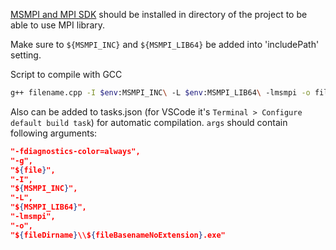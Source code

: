 [MSMPI and MPI SDK](https://www.microsoft.com/en-us/download/details.aspx?id=57467) should be installed in directory of the project to be able to use MPI library.

Make sure to `${MSMPI_INC}` and `${MSMPI_LIB64}` be added into 'includePath' setting.

Script to compile with GCC
```bash
g++ filename.cpp -I $env:MSMPI_INC\ -L $env:MSMPI_LIB64\ -lmsmpi -o filename
```

Also can be added to tasks.json (for VSCode it's `Terminal > Configure default build task`) for automatic compilation. `args` should contain following arguments:
```json
"-fdiagnostics-color=always",
"-g",
"${file}",
"-I",
"${MSMPI_INC}",
"-L",
"${MSMPI_LIB64}",
"-lmsmpi",
"-o",
"${fileDirname}\\${fileBasenameNoExtension}.exe"
```

